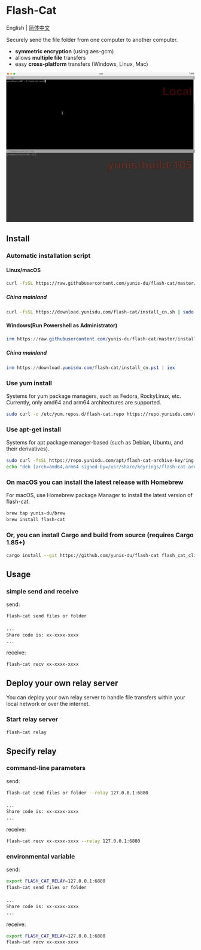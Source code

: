 # Flash-Cat

English | [简体中文](./README_CN.md)

Securely send the file folder from one computer to another computer.

- **symmetric encryption** (using aes-gcm)
- allows **multiple file** transfers
- easy **cross-platform** transfers (Windows, Linux, Mac)

![dream_TradingCard](./flash-cat-demo.gif)

## Install

### Automatic installation script

#### Linux/macOS
```bash
curl -fsSL https://raw.githubusercontent.com/yunis-du/flash-cat/master/install.sh | sudo bash
```
##### China mainland
```bash
curl -fsSL https://download.yunisdu.com/flash-cat/install_cn.sh | sudo bash
```

#### Windows(Run Powershell as Administrator)
```powershell
irm https://raw.githubusercontent.com/yunis-du/flash-cat/master/install.ps1 | iex
```
##### China mainland
```powershell
irm https://download.yunisdu.com/flash-cat/install_cn.ps1 | iex
```

### Use yum install
Systems for yum package managers, such as Fedora, RockyLinux, etc. Currently, only amd64 and arm64 architectures are supported.

```bash
sudo curl -o /etc/yum.repos.d/flash-cat.repo https://repo.yunisdu.com/rpm/flash-cat/flash-cat.repo && sudo yum install flash-cat -y
```

### Use apt-get install
Systems for apt package manager-based (such as Debian, Ubuntu, and their derivatives).

```bash
sudo curl -fsSL https://repo.yunisdu.com/apt/flash-cat-archive-keyring.gpg -o /usr/share/keyrings/flash-cat-archive-keyring.gpg &&
echo "deb [arch=amd64,arm64 signed-by=/usr/share/keyrings/flash-cat-archive-keyring.gpg] https://repo.yunisdu.com/apt/ flash-cat main" | sudo tee /etc/apt/sources.list.d/flash-cat.list && sudo apt-get update && sudo apt-get install flash-cat
```

### On macOS you can install the latest release with Homebrew
For macOS, use Homebrew package Manager to install the latest version of flash-cat.

```bash
brew tap yunis-du/brew
brew install flash-cat
```

### Or, you can install Cargo and build from source (requires Cargo 1.85+)

```bash
cargo install --git https://github.com/yunis-du/flash-cat flash_cat_cli
```

## Usage

### simple send and receive
send:
```bash
flash-cat send files or folder

...
Share code is: xx-xxxx-xxxx
...
```
receive:
```bash
flash-cat recv xx-xxxx-xxxx
```

## Deploy your own relay server

You can deploy your own relay server to handle file transfers within your local network or over the internet.

### Start relay server
```bash
flash-cat relay
```

## Specify relay

### command-line parameters
send:
```bash
flash-cat send files or folder --relay 127.0.0.1:6880

...
Share code is: xx-xxxx-xxxx
...
```
receive:
```bash
flash-cat recv xx-xxxx-xxxx --relay 127.0.0.1:6880
```

### environmental variable
send:
```bash
export FLASH_CAT_RELAY=127.0.0.1:6880
flash-cat send files or folder

...
Share code is: xx-xxxx-xxxx
...
```
receive:
```bash
export FLASH_CAT_RELAY=127.0.0.1:6880
flash-cat recv xx-xxxx-xxxx
```
